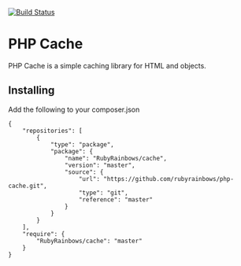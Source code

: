 [![Build Status](https://travis-ci.org/rubyrainbows/php-cache.png?branch=master)](https://travis-ci.org/rubyrainbows/php-cache)

# PHP Cache

PHP Cache is a simple caching library for HTML and objects.

## Installing

Add the following to your composer.json

    {
        "repositories": [
            {
                "type": "package",
                "package": {
                    "name": "RubyRainbows/cache",
                    "version": "master",
                    "source": {
                        "url": "https://github.com/rubyrainbows/php-cache.git",
                        "type": "git",
                        "reference": "master"
                    }
                }
            }
        ],
        "require": {
            "RubyRainbows/cache": "master"
        }
    }